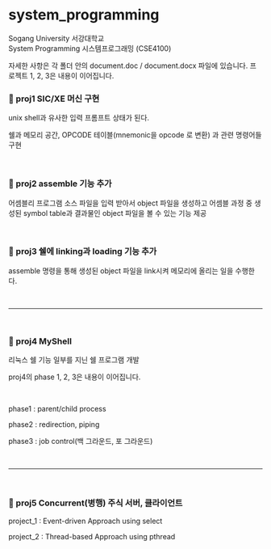 # system_programming
Sogang University 서강대학교  
System Programming 시스템프로그래밍 (CSE4100)  

자세한 사항은 각 폴더 안의 document.doc / document.docx 파일에 있습니다.
프로젝트 1, 2, 3은 내용이 이어집니다.

### 📍 proj1 SIC/XE 머신 구현
unix shell과 유사한 입력 프롬프트 상태가 된다.

쉘과 메모리 공간, OPCODE 테이블(mnemonic을 opcode 로 변환) 과 관련 명령어들 구현

<br/>

### 📍 proj2 assemble 기능 추가
어셈블리 프로그램 소스 파일을 입력 받아서 object 파일을 생성하고 어셈블 과정 중 생성된 symbol table과 결과물인 object 파일을 볼 수 있는 기능 제공

<br/>

### 📍 proj3 쉘에 linking과 loading 기능 추가
assemble 명령을 통해 생성된 object 파일을 link시켜 메모리에 올리는 일을 수행한다.

<br/>

---

<br/>

### 📍 proj4 MyShell
리눅스 쉘 기능 일부를 지닌 쉘 프로그램 개발

proj4의 phase 1, 2, 3은 내용이 이어집니다.

<br/>

phase1 : parent/child process

phase2 : redirection, piping

phase3 : job control(백 그라운드, 포 그라운드)

<br/>

---

<br/>

### 📍 proj5 Concurrent(병행) 주식 서버, 클라이언트

project_1 : Event-driven Approach using select

project_2 : Thread-based Approach using pthread
